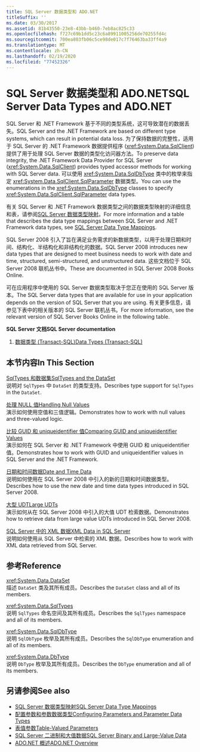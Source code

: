 ```yaml
---
title: SQL Server 数据类型和 ADO.NET
titleSuffix: ''
ms.date: 03/30/2017
ms.assetid: 81b43550-23e8-43bb-b460-7eb8ac825c33
ms.openlocfilehash: f727c69b1dd5c23c6a89911005256de70255fd4c
ms.sourcegitcommit: 700ea803fb06c5ce98de017c7f76463ba33ff4a9
ms.translationtype: MT
ms.contentlocale: zh-CN
ms.lasthandoff: 02/19/2020
ms.locfileid: "77452326"
---
```

# <a name="sql-server-data-types-and-adonet"></a><span data-ttu-id="79ab9-102">SQL Server 数据类型和 ADO.NET</span><span class="sxs-lookup"><span data-stu-id="79ab9-102">SQL Server Data Types and ADO.NET</span></span>
<span data-ttu-id="79ab9-103">SQL Server 和 .NET Framework 基于不同的类型系统，这可导致潜在的数据丢失。</span><span class="sxs-lookup"><span data-stu-id="79ab9-103">SQL Server and the .NET Framework are based on different type systems, which can result in potential data loss.</span></span> <span data-ttu-id="79ab9-104">为了保持数据的完整性，适用于 SQL Server 的 .NET Framework 数据提供程序 (<xref:System.Data.SqlClient>) 提供了用于处理 SQL Server 数据的类型化访问器方法。</span><span class="sxs-lookup"><span data-stu-id="79ab9-104">To preserve data integrity, the .NET Framework Data Provider for SQL Server (<xref:System.Data.SqlClient>) provides typed accessor methods for working with SQL Server data.</span></span> <span data-ttu-id="79ab9-105">可以使用 <xref:System.Data.SqlDbType> 类中的枚举来指定 <xref:System.Data.SqlClient.SqlParameter> 数据类型。</span><span class="sxs-lookup"><span data-stu-id="79ab9-105">You can use the enumerations in the <xref:System.Data.SqlDbType> classes to specify <xref:System.Data.SqlClient.SqlParameter> data types.</span></span>  
  
 <span data-ttu-id="79ab9-106">有关 SQL Server 和 .NET Framework 数据类型之间的数据类型映射的详细信息和表，请参阅[SQL Server 数据类型映射](../sql-server-data-type-mappings.md)。</span><span class="sxs-lookup"><span data-stu-id="79ab9-106">For more information and a table that describes the data type mappings between SQL Server and .NET Framework data types, see [SQL Server Data Type Mappings](../sql-server-data-type-mappings.md).</span></span>  
  
 <span data-ttu-id="79ab9-107">SQL Server 2008 引入了旨在满足业务需求的新数据类型，以用于处理日期和时间、结构化、半结构化和非结构化的数据。</span><span class="sxs-lookup"><span data-stu-id="79ab9-107">SQL Server 2008 introduces new data types that are designed to meet business needs to work with date and time, structured, semi-structured, and unstructured data.</span></span> <span data-ttu-id="79ab9-108">这些文档位于 SQL Server 2008 联机丛书中。</span><span class="sxs-lookup"><span data-stu-id="79ab9-108">These are documented in SQL Server 2008 Books Online.</span></span>  
  
 <span data-ttu-id="79ab9-109">可在应用程序中使用的 SQL Server 数据类型取决于您正在使用的 SQL Server 版本。</span><span class="sxs-lookup"><span data-stu-id="79ab9-109">The SQL Server data types that are available for use in your application depends on the version of SQL Server that you are using.</span></span> <span data-ttu-id="79ab9-110">有关更多信息，请参见下表中的相关版本的 SQL Server 联机丛书。</span><span class="sxs-lookup"><span data-stu-id="79ab9-110">For more information, see the relevant version of SQL Server Books Online in the following table.</span></span>  
  
 <span data-ttu-id="79ab9-111">**SQL Server 文档**</span><span class="sxs-lookup"><span data-stu-id="79ab9-111">**SQL Server documentation**</span></span>  
  
1. [<span data-ttu-id="79ab9-112">数据类型 (Transact-SQL)</span><span class="sxs-lookup"><span data-stu-id="79ab9-112">Data Types (Transact-SQL)</span></span>](/sql/t-sql/data-types/data-types-transact-sql)  
  
## <a name="in-this-section"></a><span data-ttu-id="79ab9-113">本节内容</span><span class="sxs-lookup"><span data-stu-id="79ab9-113">In This Section</span></span>  
 [<span data-ttu-id="79ab9-114">SqlTypes 和数据集</span><span class="sxs-lookup"><span data-stu-id="79ab9-114">SqlTypes and the DataSet</span></span>](sqltypes-and-the-dataset.md)  
 <span data-ttu-id="79ab9-115">说明对 `SqlTypes` 中 `DataSet` 的类型支持。</span><span class="sxs-lookup"><span data-stu-id="79ab9-115">Describes type support for `SqlTypes` in the `DataSet`.</span></span>  
  
 [<span data-ttu-id="79ab9-116">处理 NULL 值</span><span class="sxs-lookup"><span data-stu-id="79ab9-116">Handling Null Values</span></span>](handling-null-values.md)  
 <span data-ttu-id="79ab9-117">演示如何使用空值和三值逻辑。</span><span class="sxs-lookup"><span data-stu-id="79ab9-117">Demonstrates how to work with null values and three-valued logic.</span></span>  
  
 [<span data-ttu-id="79ab9-118">比较 GUID 和 uniqueidentifier 值</span><span class="sxs-lookup"><span data-stu-id="79ab9-118">Comparing GUID and uniqueidentifier Values</span></span>](comparing-guid-and-uniqueidentifier-values.md)  
 <span data-ttu-id="79ab9-119">演示如何在 SQL Server 和 .NET Framework 中使用 GUID 和 uniqueidentifier 值。</span><span class="sxs-lookup"><span data-stu-id="79ab9-119">Demonstrates how to work with GUID and uniqueidentifier values in SQL Server and the .NET Framework.</span></span>  
  
 [<span data-ttu-id="79ab9-120">日期和时间数据</span><span class="sxs-lookup"><span data-stu-id="79ab9-120">Date and Time Data</span></span>](date-and-time-data.md)  
 <span data-ttu-id="79ab9-121">说明如何使用在 SQL Server 2008 中引入的新的日期和时间数据类型。</span><span class="sxs-lookup"><span data-stu-id="79ab9-121">Describes how to use the new date and time data types introduced in SQL Server 2008.</span></span>  
  
 [<span data-ttu-id="79ab9-122">大型 UDT</span><span class="sxs-lookup"><span data-stu-id="79ab9-122">Large UDTs</span></span>](large-udts.md)  
 <span data-ttu-id="79ab9-123">演示如何从在 SQL Server 2008 中引入的大值 UDT 检索数据。</span><span class="sxs-lookup"><span data-stu-id="79ab9-123">Demonstrates how to retrieve data from large value UDTs introduced in SQL Server 2008.</span></span>  
  
 [<span data-ttu-id="79ab9-124">SQL Server 中的 XML 数据</span><span class="sxs-lookup"><span data-stu-id="79ab9-124">XML Data in SQL Server</span></span>](xml-data-in-sql-server.md)  
 <span data-ttu-id="79ab9-125">说明如何使用从 SQL Server 中检索的 XML 数据。</span><span class="sxs-lookup"><span data-stu-id="79ab9-125">Describes how to work with XML data retrieved from SQL Server.</span></span>  
  
## <a name="reference"></a><span data-ttu-id="79ab9-126">参考</span><span class="sxs-lookup"><span data-stu-id="79ab9-126">Reference</span></span>  
 <xref:System.Data.DataSet>  
 <span data-ttu-id="79ab9-127">描述 `DataSet` 类及其所有成员。</span><span class="sxs-lookup"><span data-stu-id="79ab9-127">Describes the `DataSet` class and all of its members.</span></span>  
  
 <xref:System.Data.SqlTypes>  
 <span data-ttu-id="79ab9-128">说明 `SqlTypes` 命名空间及其所有成员。</span><span class="sxs-lookup"><span data-stu-id="79ab9-128">Describes the `SqlTypes` namespace and all of its members.</span></span>  
  
 <xref:System.Data.SqlDbType>  
 <span data-ttu-id="79ab9-129">说明 `SqlDbType` 枚举及其所有成员。</span><span class="sxs-lookup"><span data-stu-id="79ab9-129">Describes the `SqlDbType` enumeration and all of its members.</span></span>  
  
 <xref:System.Data.DbType>  
 <span data-ttu-id="79ab9-130">说明 `DbType` 枚举及其所有成员。</span><span class="sxs-lookup"><span data-stu-id="79ab9-130">Describes the `DbType` enumeration and all of its members.</span></span>  
  
## <a name="see-also"></a><span data-ttu-id="79ab9-131">另请参阅</span><span class="sxs-lookup"><span data-stu-id="79ab9-131">See also</span></span>

- [<span data-ttu-id="79ab9-132">SQL Server 数据类型映射</span><span class="sxs-lookup"><span data-stu-id="79ab9-132">SQL Server Data Type Mappings</span></span>](../sql-server-data-type-mappings.md)
- [<span data-ttu-id="79ab9-133">配置参数和参数数据类型</span><span class="sxs-lookup"><span data-stu-id="79ab9-133">Configuring Parameters and Parameter Data Types</span></span>](../configuring-parameters-and-parameter-data-types.md)
- [<span data-ttu-id="79ab9-134">表值参数</span><span class="sxs-lookup"><span data-stu-id="79ab9-134">Table-Valued Parameters</span></span>](table-valued-parameters.md)
- [<span data-ttu-id="79ab9-135">SQL Server 二进制和大值数据</span><span class="sxs-lookup"><span data-stu-id="79ab9-135">SQL Server Binary and Large-Value Data</span></span>](sql-server-binary-and-large-value-data.md)
- [<span data-ttu-id="79ab9-136">ADO.NET 概述</span><span class="sxs-lookup"><span data-stu-id="79ab9-136">ADO.NET Overview</span></span>](../ado-net-overview.md)
